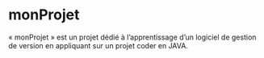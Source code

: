 # monProjet
« monProjet » est un projet dédié à l’apprentissage d’un logiciel de gestion de version en appliquant sur un projet coder en JAVA. 
